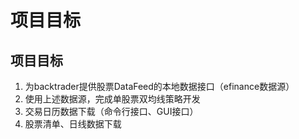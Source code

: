 # 项目目标

## 项目目标

1. 为backtrader提供股票DataFeed的本地数据接口（efinance数据源）
2. 使用上述数据源，完成单股票双均线策略开发
3. 交易日历数据下载（命令行接口、GUI接口）
4. 股票清单、日线数据下载
